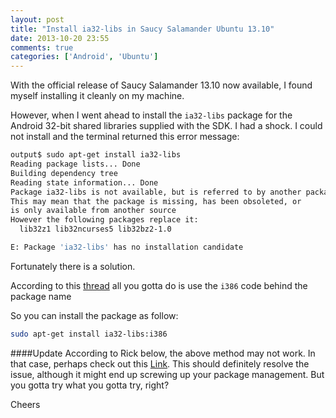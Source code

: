 ```yaml
---
layout: post
title: "Install ia32-libs in Saucy Salamander Ubuntu 13.10"
date: 2013-10-20 23:55
comments: true
categories: ['Android', 'Ubuntu']
---
```

With the official release of Saucy Salamander 13.10 now available, I found myself installing it cleanly on my machine.

However, when I went ahead to install the `ia32-libs` package for the Android 32-bit shared libraries supplied with the SDK. I had a shock. I could not install and the terminal returned this error message: 

```bash
output$ sudo apt-get install ia32-libs
Reading package lists... Done
Building dependency tree
Reading state information... Done
Package ia32-libs is not available, but is referred to by another package.
This may mean that the package is missing, has been obsoleted, or
is only available from another source
However the following packages replace it:
  lib32z1 lib32ncurses5 lib32bz2-1.0

E: Package 'ia32-libs' has no installation candidate
```

Fortunately there is a solution.

According to this [thread][ask-ubuntu] all you gotta do is use the `i386` code behind the package name

So you can install the package as follow:

```bash
sudo apt-get install ia32-libs:i386
```

####Update
According to Rick below, the above method may not work. In that case, perhaps check out this [Link][link]. This should definitely resolve the issue, although it might end up screwing up your package management. But you gotta try what you gotta try, right?

Cheers

[ask-ubuntu]: http://askubuntu.com/questions/107230/what-happened-to-the-ia32-libs-package
[link]: http://wiki.phoenixviewer.com/ia32-libs-in-ubuntu-13-10
